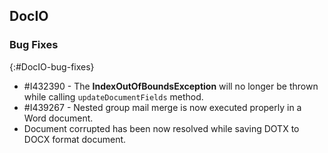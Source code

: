 ## DocIO

### Bug Fixes
{:#DocIO-bug-fixes}

* \#I432390 - The **IndexOutOfBoundsException** will no longer be thrown while calling `updateDocumentFields` method.
* \#I439267 - Nested group mail merge is now executed properly in a Word document.
* Document corrupted has been now resolved while saving DOTX to DOCX format document.